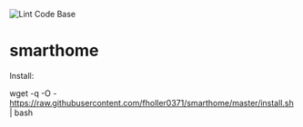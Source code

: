 ![Lint Code Base](https://github.com/fholler0371/smarthome/workflows/Lint%20Code%20Base/badge.svg)

# smarthome

Install:

wget -q -O - https://raw.githubusercontent.com/fholler0371/smarthome/master/install.sh | bash
